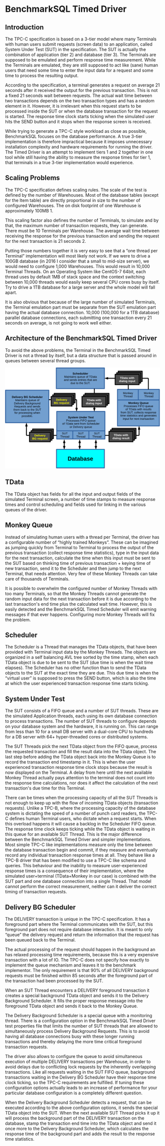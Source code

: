# BenchmarkSQL Timed Driver

## Introduction

The TPC-C specification is based on a 3-tier model where many Terminals with
human users submit requests (screen data) to an application, called System Under
Test (SUT) in the specification.
The SUT is actually the combination of application (tier 2) and database (tier
3).
The Terminals are supposed to be emulated and perform response time measurement.
While the Terminals are emulated, they are still supposed to act like (sane)
human users that need some time to enter the input data for a request and some
time to process the resulting output.

According to the specification, a terminal generates a request on average 21
seconds after it received the output for the previous transaction.
This is not a fixed 21 seconds wait between requests.
The actual wait time between two transactions depends on the two transaction
types and has a random element in it.
However, it is irrelevant when this request starts to be processed inside the
SUT or when the database transaction for the request is started.
The response time clock starts ticking when the simulated user hits the SEND
button and it stops when the response screen is received.

While trying to generate a TPC-C style workload as close as possible,
BenchmarkSQL focuses on the database performance.
A true 3-tier implementation is therefore impractical because it imposes
unnecessary installation complexity and hardware requirements for running the
driver.
The Timed Driver is an attempt to implement tiers 1 and 2 together in one tool
while still having the ability to measure the response times for tier 1, that
terminals in a true 3-tier implementation would experience.

## Scaling Problems

The TPC-C specification defines scaling rules.
The scale of the test is defined by the number of Warehouses.
Most of the database tables (except for the Item table) are directly
proportional in size to the number of configured Warehouses.
The on disk footprint of one Warehouse is approximately 100MB 1.

This scaling factor also defines the number of Terminals, to simulate and by
that, the maximum number of transaction requests, they can generate.
There must be 10 Terminals per Warehouse.
The average wait time between receiving the response for the previous
transaction and sending the request for the next transaction is 21 seconds 2.

Putting those numbers together it is very easy to see that a “one thread per
Terminal” implementation will most likely not work.
If we were to drive a 100GB database (in 2016 I consider that a small to
mid-size server), we would need to configure 1,000 Warehouses.
This would result in 10,000 Terminal Threads.
On an Operating System like CentOS-7 64bit, each thread uses by default 1MB of
stack space and the context switching between 10,000 threads would easily keep
several CPU cores busy by itself. Try to drive a 1TB database for a large server
and the whole model will fall apart.

It is also obvious that because of the large number of simulated Terminals,
the Terminal emulation part must be separate from the SUT emulation part having
the actual database connection. 10,000 (100,000 for a 1TB database) parallel
database connections, each submitting one transaction every 21 seconds on
average, is not going to work well either.

## Architecture of the BenchmarkSQL Timed Driver

To avoid the above problems, the Terminal in the BenchmarkSQL Timed Driver is
not a thread by itself, but a data structure that is passed around in queues
between several thread groups. 

![TimedDriver](TimedDriver-1.svg)

## TData

The TData object has fields for all the input and output fields of the simulated
Terminal screen, a number of time stamps to measure response times and control
scheduling and fields used for linking in the various queues of the driver.

## Monkey Queue

Instead of simulating human users with a thread per Terminal, the driver has a
configurable number of “highly trained Monkeys”.
These can be imagined as jumping quickly from Terminal to Terminal to process
the output of the previous transaction (collect response time statistics),
type in the input data for the next transaction, calculate the time when this
input must be sent to the SUT based on thinking time of previous transaction +
keying time of new transaction, send it to the Scheduler and then jump to the
next Terminal, that needs attention.
Very few of these Monkey Threads can take care of thousands of Terminals.

It is possible to overwhelm the configured number of Monkey Threads with too
many Terminals, so that the Monkey Threads cannot generate the random input data
for the next transaction before it is due according to the last transaction's
end time plus the calculated wait time.
However, this is easily detected and the BenchmarkSQL Timed Scheduler will emit
warning messages if that ever happens.
Configuring more Monkey Threads will fix the problem.

## Scheduler

The Scheduler is a Thread that manages the TData objects, that have been
provided with Terminal input data by the Monkey Threads.
The objects are organized in a self balancing AVL tree sorted by the time stamp,
when each TData object is due to be sent to the SUT (due time is when the wait
time elapses).
The Scheduler has no other function than to send the TData objects to the SUT at
the exact time they are due. This due time is when the “virtual user” is
supposed to press the SEND button, which is also the time at which the user
experienced transaction response time starts ticking.

## System Under Test

The SUT consists of a FIFO queue and a number of SUT threads.
These are the simulated Application threads, each using its own database
connection to process transactions.
The number of SUT threads to configure depends on your database system and the
hardware, it is running on.
This can range from less than 10 for a small DB server with a dual-core CPU to
hundreds for a DB server with 64+ hyper-threaded cores or distributed systems. 

The SUT Threads pick the next TData object from the FIFO queue, process the
requested transaction and fill the result data into the TData object.
The last step before adding the TData object back into the Monkey Queue is to
record the transaction end timestamp in it.
This is when the user experienced transaction response time clock stops because
the result is now displayed on the Terminal.
A delay from here until the next available Monkey Thread actually pays attention
to the terminal does not count into the response time calculations, nor does it
affect the calculation of the next transaction's due time for this Terminal.

There can be times when the processing capacity of all the SUT Threads is not
enough to keep up with the flow of incoming TData objects (transaction
requests).
Unlike a TPC-B, where the processing capacity of the database system is
dictating the speed of a number of punch card readers, the TPC-C defines human
Terminal users, who dictate when a request starts.
When this overload happens it will cause a backlog in the Scheduler FIFO queue.
The response time clock keeps ticking while the TData object is waiting in this
queue for an available SUT Thread.
This is the major difference between the BenchmarkSQL Timed Driver and simpler
implementations.
Most simple TPC-C like implementations measure only the time between the
database transaction begin and commit, if they measure and eventually record any
individual transaction response times at all.
They behave like a TPC-B driver that has been modified to use a TPC-C like
schema and queries.
This behaviour and the inability to measure user-experienced response times is a
consequence of their implementation, where the simulated user+terminal
(TData+Monkey in our case) is combined with the SUT part and one database
connection into a single Thread. That model cannot perform the correct
measurement, neither can it deliver the correct timing of transaction requests.

## Delivery BG Scheduler

The DELIVERY transaction is unique in the TPC-C specification.
It has a foreground part where the Terminal communicates with the SUT, but this
foreground part does not require database interaction. It is meant to only
“queue” the delivery request and return the information that the request has
been queued back to the Terminal. 

The actual processing of the request should happen in the background an has
relaxed processing time requirements, because this is a very expensive
transaction with a lot of IO.
The TPC-C does not specify how exactly to implement the queue mechanism and
leaves it to the benchmark implementor.
The only requirement is that 90% of all DELIVERY background requests must be
finished within 85 seconds after the foreground part of the transaction had been
processed by the SUT. 

When an SUT Thread encounters a DELIVERY foreground transaction it creates a
special background TData object and sends it to the Delivery Background
Scheduler.
It fills the proper response message into the foreground TData object and sends
it back to the Monkey Queue.

The Delivery Background Scheduler is a special queue with a monitoring thread.
There is a configuration option in the BenchmarkSQL Timed Driver test properties
file that limits the number of SUT threads that are allowed to simultaneously
process Delivery Background Requests. This is to avoid having all database
connections busy with these longer running transactions and thereby delaying the
more time critical foreground transaction requests.

The driver also allows to configure the queue to avoid simultaneous execution of
multiple DELIVERY transactions per Warehouse, in order to avoid delays due to
conflicting lock requests by the inherently overlapping transactions.
Like all requests waiting in the SUT FIFO queue, background transactions waiting
in the Delivery BG Scheduler have their response time clock ticking, so the
TPC-C requirements are fulfilled.
If tuning these configuration options actually leads to an increase of
performance for your particular database configuration is a completely different
question.

When the Delivery Background Scheduler detects a request, that can be executed
according to the above configuration options, it sends the special TData object
into the SUT.
When the next available SUT Thread picks it up it will process the background
part of the DELIVERY transaction on the database, stamp the transaction end time
into the TData object and send it once more to the Delivery Background
Scheduler, which calculates the response time of the background part and adds
the result to the response time statistics. 
